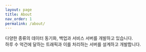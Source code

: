 ```yaml
---
layout: page
title: About
nav_order: 1
permalink: /about/
---
```


다양한 종류의 데이터 동기화, 백업과 서비스 서버를 개발하고 있습니다.  
하루 수 억건에 달하는 트래픽과 이를 처리하는 서버를 설계하고 개발합니다.  

